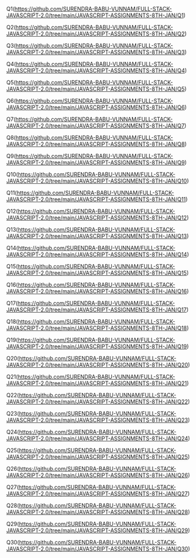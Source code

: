 Q1(https://github.com/SURENDRA-BABU-VUNNAM/FULL-STACK-JAVASCRIPT-2.0/tree/main/JAVASCRIPT-ASSIGNMENTS-8TH-JAN/Q1)

Q2(https://github.com/SURENDRA-BABU-VUNNAM/FULL-STACK-JAVASCRIPT-2.0/tree/main/JAVASCRIPT-ASSIGNMENTS-8TH-JAN/Q2)

Q3(https://github.com/SURENDRA-BABU-VUNNAM/FULL-STACK-JAVASCRIPT-2.0/tree/main/JAVASCRIPT-ASSIGNMENTS-8TH-JAN/Q3)

Q4(https://github.com/SURENDRA-BABU-VUNNAM/FULL-STACK-JAVASCRIPT-2.0/tree/main/JAVASCRIPT-ASSIGNMENTS-8TH-JAN/Q4)

Q5(https://github.com/SURENDRA-BABU-VUNNAM/FULL-STACK-JAVASCRIPT-2.0/tree/main/JAVASCRIPT-ASSIGNMENTS-8TH-JAN/Q5)

Q6(https://github.com/SURENDRA-BABU-VUNNAM/FULL-STACK-JAVASCRIPT-2.0/tree/main/JAVASCRIPT-ASSIGNMENTS-8TH-JAN/Q6)

Q7(https://github.com/SURENDRA-BABU-VUNNAM/FULL-STACK-JAVASCRIPT-2.0/tree/main/JAVASCRIPT-ASSIGNMENTS-8TH-JAN/Q7)

Q8(https://github.com/SURENDRA-BABU-VUNNAM/FULL-STACK-JAVASCRIPT-2.0/tree/main/JAVASCRIPT-ASSIGNMENTS-8TH-JAN/Q8)

Q9(https://github.com/SURENDRA-BABU-VUNNAM/FULL-STACK-JAVASCRIPT-2.0/tree/main/JAVASCRIPT-ASSIGNMENTS-8TH-JAN/Q9)

Q10(https://github.com/SURENDRA-BABU-VUNNAM/FULL-STACK-JAVASCRIPT-2.0/tree/main/JAVASCRIPT-ASSIGNMENTS-8TH-JAN/Q10)

Q11(https://github.com/SURENDRA-BABU-VUNNAM/FULL-STACK-JAVASCRIPT-2.0/tree/main/JAVASCRIPT-ASSIGNMENTS-8TH-JAN/Q11)

Q12(https://github.com/SURENDRA-BABU-VUNNAM/FULL-STACK-JAVASCRIPT-2.0/tree/main/JAVASCRIPT-ASSIGNMENTS-8TH-JAN/Q12)

Q13(https://github.com/SURENDRA-BABU-VUNNAM/FULL-STACK-JAVASCRIPT-2.0/tree/main/JAVASCRIPT-ASSIGNMENTS-8TH-JAN/Q13)

Q14(https://github.com/SURENDRA-BABU-VUNNAM/FULL-STACK-JAVASCRIPT-2.0/tree/main/JAVASCRIPT-ASSIGNMENTS-8TH-JAN/Q14)

Q15(https://github.com/SURENDRA-BABU-VUNNAM/FULL-STACK-JAVASCRIPT-2.0/tree/main/JAVASCRIPT-ASSIGNMENTS-8TH-JAN/Q15)

Q16(https://github.com/SURENDRA-BABU-VUNNAM/FULL-STACK-JAVASCRIPT-2.0/tree/main/JAVASCRIPT-ASSIGNMENTS-8TH-JAN/Q16)

Q17(https://github.com/SURENDRA-BABU-VUNNAM/FULL-STACK-JAVASCRIPT-2.0/tree/main/JAVASCRIPT-ASSIGNMENTS-8TH-JAN/Q17)

Q18(https://github.com/SURENDRA-BABU-VUNNAM/FULL-STACK-JAVASCRIPT-2.0/tree/main/JAVASCRIPT-ASSIGNMENTS-8TH-JAN/Q18)

Q19(https://github.com/SURENDRA-BABU-VUNNAM/FULL-STACK-JAVASCRIPT-2.0/tree/main/JAVASCRIPT-ASSIGNMENTS-8TH-JAN/Q19)

Q20(https://github.com/SURENDRA-BABU-VUNNAM/FULL-STACK-JAVASCRIPT-2.0/tree/main/JAVASCRIPT-ASSIGNMENTS-8TH-JAN/Q20)

Q21(https://github.com/SURENDRA-BABU-VUNNAM/FULL-STACK-JAVASCRIPT-2.0/tree/main/JAVASCRIPT-ASSIGNMENTS-8TH-JAN/Q21)

Q22(https://github.com/SURENDRA-BABU-VUNNAM/FULL-STACK-JAVASCRIPT-2.0/tree/main/JAVASCRIPT-ASSIGNMENTS-8TH-JAN/Q22)

Q23(https://github.com/SURENDRA-BABU-VUNNAM/FULL-STACK-JAVASCRIPT-2.0/tree/main/JAVASCRIPT-ASSIGNMENTS-8TH-JAN/Q23)

Q24(https://github.com/SURENDRA-BABU-VUNNAM/FULL-STACK-JAVASCRIPT-2.0/tree/main/JAVASCRIPT-ASSIGNMENTS-8TH-JAN/Q24)

Q25(https://github.com/SURENDRA-BABU-VUNNAM/FULL-STACK-JAVASCRIPT-2.0/tree/main/JAVASCRIPT-ASSIGNMENTS-8TH-JAN/Q25)

Q26(https://github.com/SURENDRA-BABU-VUNNAM/FULL-STACK-JAVASCRIPT-2.0/tree/main/JAVASCRIPT-ASSIGNMENTS-8TH-JAN/Q26)

Q27(https://github.com/SURENDRA-BABU-VUNNAM/FULL-STACK-JAVASCRIPT-2.0/tree/main/JAVASCRIPT-ASSIGNMENTS-8TH-JAN/Q27)

Q28(https://github.com/SURENDRA-BABU-VUNNAM/FULL-STACK-JAVASCRIPT-2.0/tree/main/JAVASCRIPT-ASSIGNMENTS-8TH-JAN/Q28)

Q29(https://github.com/SURENDRA-BABU-VUNNAM/FULL-STACK-JAVASCRIPT-2.0/tree/main/JAVASCRIPT-ASSIGNMENTS-8TH-JAN/Q29)

Q30(https://github.com/SURENDRA-BABU-VUNNAM/FULL-STACK-JAVASCRIPT-2.0/tree/main/JAVASCRIPT-ASSIGNMENTS-8TH-JAN/Q30)